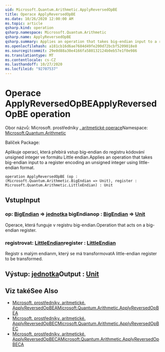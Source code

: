```yaml
---
uid: Microsoft.Quantum.Arithmetic.ApplyReversedOpBE
title: Operace ApplyReversedOpBE
ms.date: 10/26/2020 12:00:00 AM
ms.topic: article
qsharp.kind: operation
qsharp.namespace: Microsoft.Quantum.Arithmetic
qsharp.name: ApplyReversedOpBE
qsharp.summary: Applies an operation that takes big-endian input to a register encoding an unsigned integer using little-endian format.
ms.openlocfilehash: a181cb16d6ae7684d49fe200d72bcbf5209018e8
ms.sourcegitcommit: 29e0d88a30e4166fa580132124b0eb57e1f0e986
ms.translationtype: MT
ms.contentlocale: cs-CZ
ms.lasthandoff: 10/27/2020
ms.locfileid: "92707537"
---
```

# <a name="applyreversedopbe-operation"></a><span data-ttu-id="ab39a-102">Operace ApplyReversedOpBE</span><span class="sxs-lookup"><span data-stu-id="ab39a-102">ApplyReversedOpBE operation</span></span>

<span data-ttu-id="ab39a-103">Obor názvů: Microsoft. prostředníky [. aritmetické operace](xref:Microsoft.Quantum.Arithmetic)</span><span class="sxs-lookup"><span data-stu-id="ab39a-103">Namespace: [Microsoft.Quantum.Arithmetic](xref:Microsoft.Quantum.Arithmetic)</span></span>

<span data-ttu-id="ab39a-104">Balíček [](https://nuget.org/packages/)</span><span class="sxs-lookup"><span data-stu-id="ab39a-104">Package: [](https://nuget.org/packages/)</span></span>


<span data-ttu-id="ab39a-105">Aplikuje operaci, která přebírá vstup big-endian do registru kódování unsigned integer ve formátu Little endian.</span><span class="sxs-lookup"><span data-stu-id="ab39a-105">Applies an operation that takes big-endian input to a register encoding an unsigned integer using little-endian format.</span></span>

```qsharp
operation ApplyReversedOpBE (op : (Microsoft.Quantum.Arithmetic.BigEndian => Unit), register : Microsoft.Quantum.Arithmetic.LittleEndian) : Unit
```


## <a name="input"></a><span data-ttu-id="ab39a-106">Vstup</span><span class="sxs-lookup"><span data-stu-id="ab39a-106">Input</span></span>

### <a name="op--bigendian--unit"></a><span data-ttu-id="ab39a-107">op: [BigEndian](xref:Microsoft.Quantum.Arithmetic.BigEndian) => [jednotka](xref:microsoft.quantum.lang-ref.unit) bigEndian</span><span class="sxs-lookup"><span data-stu-id="ab39a-107">op : [BigEndian](xref:Microsoft.Quantum.Arithmetic.BigEndian) => [Unit](xref:microsoft.quantum.lang-ref.unit)</span></span> 

<span data-ttu-id="ab39a-108">Operace, která funguje v registru big-endian.</span><span class="sxs-lookup"><span data-stu-id="ab39a-108">Operation that acts on a big-endian register.</span></span>


### <a name="register--littleendian"></a><span data-ttu-id="ab39a-109">registrovat: [LittleEndian](xref:Microsoft.Quantum.Arithmetic.LittleEndian)</span><span class="sxs-lookup"><span data-stu-id="ab39a-109">register : [LittleEndian](xref:Microsoft.Quantum.Arithmetic.LittleEndian)</span></span>

<span data-ttu-id="ab39a-110">Registr s malým endianm, který se má transformovat</span><span class="sxs-lookup"><span data-stu-id="ab39a-110">A little-endian register to be transformed.</span></span>



## <a name="output--unit"></a><span data-ttu-id="ab39a-111">Výstup: [jednotka](xref:microsoft.quantum.lang-ref.unit)</span><span class="sxs-lookup"><span data-stu-id="ab39a-111">Output : [Unit](xref:microsoft.quantum.lang-ref.unit)</span></span>



## <a name="see-also"></a><span data-ttu-id="ab39a-112">Viz také</span><span class="sxs-lookup"><span data-stu-id="ab39a-112">See Also</span></span>

- [<span data-ttu-id="ab39a-113">Microsoft. prostředníky. aritmetické. ApplyReversedOpBEA</span><span class="sxs-lookup"><span data-stu-id="ab39a-113">Microsoft.Quantum.Arithmetic.ApplyReversedOpBEA</span></span>](xref:Microsoft.Quantum.Arithmetic.ApplyReversedOpBEA)
- [<span data-ttu-id="ab39a-114">Microsoft. prostředníky. aritmetické. ApplyReversedOpBEC</span><span class="sxs-lookup"><span data-stu-id="ab39a-114">Microsoft.Quantum.Arithmetic.ApplyReversedOpBEC</span></span>](xref:Microsoft.Quantum.Arithmetic.ApplyReversedOpBEC)
- [<span data-ttu-id="ab39a-115">Microsoft. prostředníky. aritmetické. ApplyReversedOpBECA</span><span class="sxs-lookup"><span data-stu-id="ab39a-115">Microsoft.Quantum.Arithmetic.ApplyReversedOpBECA</span></span>](xref:Microsoft.Quantum.Arithmetic.ApplyReversedOpBECA)